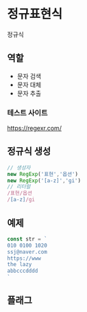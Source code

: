 # 정규표현식

정규식

## 역할

- 문자 검색
- 문자 대체
- 문자 추출

### 테스트 사이트

https://regexr.com/

## 정규식 생성

```js
// 생성자
new RegExp('표현','옵션')
new RegExp('[a-z]','gi')
// 리터럴
/표현/옵션
/[a-z]/gi
```

## 예제

```js
const str = `
010 0100 1020
ssj@naver.com
https://www
the lazy
abbcccdddd
`
```

## 플래그

